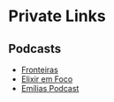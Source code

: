 # Private Links

## Podcasts

- [Fronteiras](https://discord.com/channels/705550536887369738/705550536887369741)
- [Elixir em Foco](https://discord.com/channels/811620243528744984/811620243528744987)
- [Emílias Podcast](https://discord.com/channels/852660535924752425/852902131879116830)
